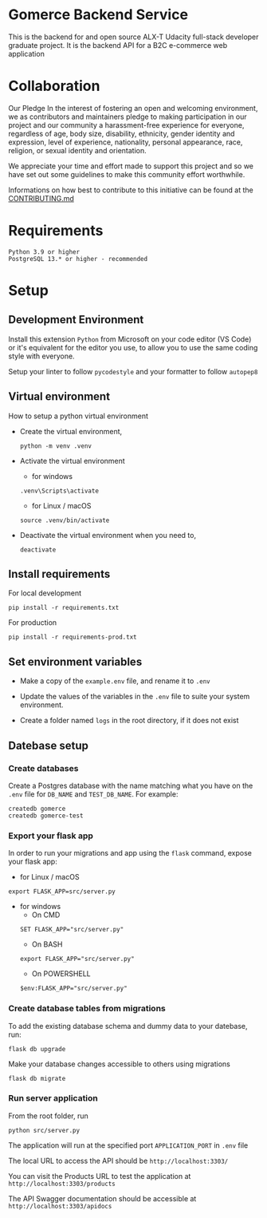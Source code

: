 # Gomerce Backend Service

This is the backend for and open source ALX-T Udacity full-stack developer graduate project.
It is the backend API for a B2C e-commerce web application

# Collaboration

Our Pledge
In the interest of fostering an open and welcoming environment, we as contributors and maintainers pledge to making participation in our project and our community a harassment-free experience for everyone, regardless of age, body size, disability, ethnicity, gender identity and expression, level of experience, nationality, personal appearance, race, religion, or sexual identity and orientation.

We appreciate your time and effort made to support this project and so we have set out some guidelines to make this community effort worthwhile.

Informations on how best to contribute to this initiative can be found at the [CONTRIBUTING.md](./CONTRIBUTING.md)

# Requirements

```
Python 3.9 or higher
PostgreSQL 13.* or higher - recommended
```

# Setup

## Development Environment

Install this extension `Python` from Microsoft on your code editor (VS Code) or it's equivalent for the editor you use, to allow you to use the same coding style with everyone.

Setup your linter to follow `pycodestyle` and your formatter to follow `autopep8`

## Virtual environment

How to setup a python virtual environment

- Create the virtual environment,

  ```
  python -m venv .venv
  ```

- Activate the virtual environment
  - for windows
  ```
  .venv\Scripts\activate
  ```
  - for Linux / macOS
  ```
  source .venv/bin/activate
  ```
- Deactivate the virtual environment when you need to,

  ```
  deactivate
  ```

## Install requirements

For local development

```
pip install -r requirements.txt
```

For production

```
pip install -r requirements-prod.txt
```

## Set environment variables

- Make a copy of the `example.env` file, and rename it to `.env`

- Update the values of the variables in the `.env` file to suite your system environment.

- Create a folder named `logs` in the root directory, if it does not exist

## Datebase setup

### Create databases

Create a Postgres database with the name matching what you have on the `.env` file for `DB_NAME` and `TEST_DB_NAME`. For example:

```
createdb gomerce
createdb gomerce-test
```

### Export your flask app

In order to run your migrations and app using the `flask` command, expose your flask app:

- for Linux / macOS

```
export FLASK_APP=src/server.py
```

- for windows
  - On CMD
  ```
  SET FLASK_APP="src/server.py"
  ```
  - On BASH
  ```
  export FLASK_APP="src/server.py"
  ```
  - On POWERSHELL
  ```
  $env:FLASK_APP="src/server.py"
  ```

### **Create database tables from migrations**

To add the existing database schema and dummy data to your datebase, run:

```
flask db upgrade
```

Make your database changes accessible to others using migrations

```
flask db migrate
```

### **Run server application**

From the root folder, run

```
python src/server.py
```

The application will run at the specified port `APPLICATION_PORT` in `.env` file

The local URL to access the API should be `http://localhost:3303/`

You can visit the Products URL to test the application at `http://localhost:3303/products`

The API Swagger documentation should be accessible at `http://localhost:3303/apidocs`

